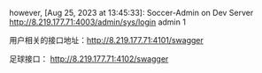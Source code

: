 however, [Aug 25, 2023 at 13:45:33]:
Soccer-Admin on Dev Server
http://8.219.177.71:4003/admin/sys/login
admin
1

用户相关的接口地址：http://8.219.177.71:4101/swagger
 
足球接口： http://8.219.177.71:4102/swagger